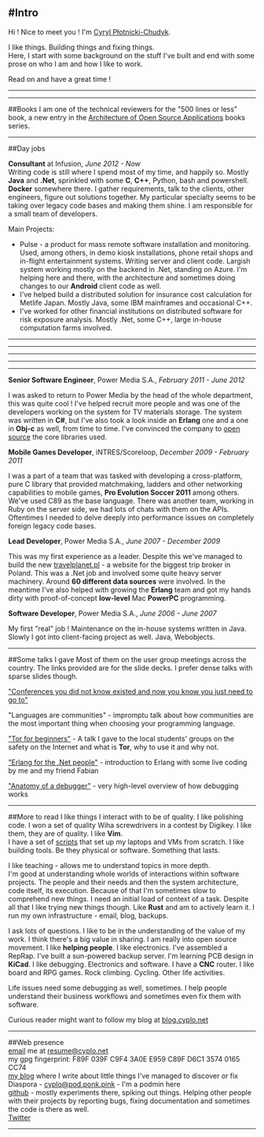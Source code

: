 #Intro
---  
Hi !
Nice to meet you !
I'm [Cyryl Płotnicki-Chudyk](mailto:resume@cyplo.net).  

I like things. Building things and fixing things.   
Here, I start with some background on the stuff I've built and end with some prose on who I am and how I like to work.  

Read on and have a great time !

---  

---  

##Books
I am one of the technical reviewers for the "500 lines or less" book, a new entry in the [Architecture of Open Source Applications](http://aosabook.org/en/index.html) books series.

---
##Day jobs

**Consultant** at Infusion, *June 2012 - Now*  
Writing code is still where I spend most of my time, and happily so. Mostly **Java** and **.Net**, sprinkled with some **C**, **C++**, Python, bash and powershell. **Docker** somewhere there. I gather requirements, talk to the clients, other engineers, figure out solutions together. My particular specialty seems to be taking over legacy code bases and making them shine. I am responsible for a small team of developers.

Main Projects:  

* Pulse - a product for mass remote software installation and monitoring. Used, among others, in demo kiosk installations, phone retail shops and in-flight entertainment systems. Writing server and client code. Largish system working mostly on the backend in .Net, standing on Azure. I'm helping here and there, with the architecture and sometimes doing changes to our **Android** client code as well.
* I've helped build a distributed solution for insurance cost calculation for Metlife Japan. Mostly Java, some IBM mainframes and occasional C++.
* I've worked for other financial institutions on distributed software for risk exposure analysis. Mostly .Net, some C++, large in-house computation farms involved.  

---  

---  

---  

---  

---  

**Senior Software Engineer**, Power Media S.A., *February 2011 - June 2012*

I was asked to return to Power Media by the head of the whole department, this was quite cool ! I've helped recruit more people and was one of the developers working on the system for TV materials storage. The system was written in **C#**, but I've also took a look inside an **Erlang** one and a one in **Obj-c** as well, from time to time. I've convinced the company to [open source](https://github.com/powermedia/PowerMedia.Common) the core libraries used.

  
**Mobile Games Developer**, iNTRES/Scoreloop, *December 2009 - February 2011*  

I was a part of a team that was tasked with developing a cross-platform, pure C library that provided matchmaking, ladders and other networking capabilities to mobile games, **Pro Evolution Soccer 2011** among others. We've used C89 as the base language. There was another team, working in Ruby on the server side, we had lots of chats with them on the APIs. Oftentimes I needed to delve deeply into performance issues on completely foreign legacy code bases.

**Lead Developer**, Power Media S.A., *June 2007 - December 2009*

This was my first experience as a leader. Despite this we've managed to build the new [travelplanet.pl](http://www.travelplanet.pl/) - a website for the biggest trip broker in Poland. This was a .Net job and involved some quite heavy server machinery. Around **60 different data sources** were involved. In the meantime I've also helped with growing the **Erlang** team and got my hands dirty with proof-of-concept **low-level** Mac **PowerPC** programming. 


**Software Developer**, Power Media S.A., *June 2006 - June 2007*

My first "real" job ! Maintenance on the in-house systems written in Java. Slowly I got into client-facing project as well. Java, Webobjects.

---

##Some talks I gave
Most of them on the user group meetings across the country. The links provided are for the slide decks. I prefer dense talks with sparse slides though.  

["Conferences you did not know existed and now you know you just need to go to"](https://lab.cyplo.net/cyplo/talks/tree/master/conferences) 

"Languages are communities" - impromptu talk about how communities are the most important thing when choosing your programming language.

["Tor for beginners"](https://github.com/cyplo/talks/tree/master/tor_for_beginners) - A talk I gave to the local students' groups on the safety on the Internet and what is **Tor**, why to use it and why not.

["Erlang for the .Net people"](https://github.com/erlang-wroclaw/erlang_tech_night) - introduction to Erlang with some live coding by me and my friend Fabian

["Anatomy of a debugger"](https://prezi.com/hzvnsznfkgwj/anatomy-of-the-debugger/)  - very high-level overview of how debugging works

---

##More to read
I like things I interact with to be of quality. I like polishing code. I won a set of quality Wiha screwdrivers in a contest by Digikey. I like them, they are of quality. I like **Vim**.  
I have a set of [scripts](https://github.com/cyplo/dotfiles) that set up my laptops and VMs from scratch. I like building tools. Be they physical or software. Something that lasts.  

I like teaching - allows me to understand topics in more depth.  
I'm good at understanding whole worlds of interactions within software projects. The people and their needs and then the system architecture, code itself, its execution. Because of that I'm sometimes slow to comprehend new things. I need an initial load of context of a task. Despite all that I like trying new things though. Like **Rust** and am to actively learn it. I run my own infrastructure - email, blog, backups.

I ask lots of questions. I like to be in the understanding of the value of my work. I think there's a big value in sharing. I am really into open source movement. I like **helping people**. I like electronics. I've assembled a RepRap. I've built a sun-powered backup server. I'm learning PCB design in **KiCad**. I like debugging. Electronics and software. I have a **CNC** router. I like board and RPG games. Rock climbing. Cycling. Other life activities.

Life issues need some debugging as well, sometimes. I help people understand their business workflows and sometimes even fix them with software.  

Curious reader might want to follow my blog at [blog.cyplo.net](https://blog.cyplo.net/)

---

##Web presence  
[email](mailto:resume@cyplo.net) me at resume@cyplo.net  
my gpg fingerprint: F89F 039F C9F4 3A0E E959 C89F D6C1 3574 0165 CC74  
[my blog](https://blog.cyplo.net) where I write about little things I've managed to discover or fix  
Diaspora - cyplo@pod.ponk.pink - I'm a podmin here  
[github](https://github.com/cyplo) - mostly experiments there, spiking out things. Helping other people with their projects by reporting bugs, fixing documentation and sometimes the code is there as well.  
[Twitter](https://twitter.com/cyplo)

---

